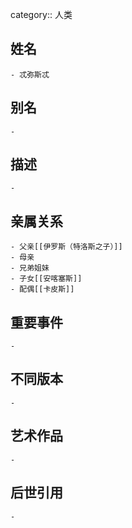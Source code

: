 category:: 人类
## 姓名
	- 忒弥斯忒
## 别名
	-
## 描述
	-
## 亲属关系
	- 父亲[[伊罗斯（特洛斯之子）]]
	- 母亲
	- 兄弟姐妹
	- 子女[[安喀塞斯]]
	- 配偶[[卡皮斯]]
## 重要事件
	-
## 不同版本
	-
## 艺术作品
	-
## 后世引用
	-

